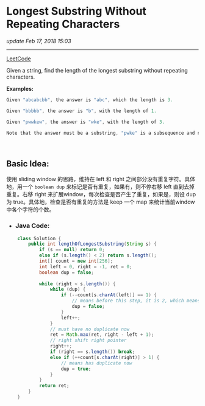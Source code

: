 # Longest Substring Without Repeating Characters
_update Feb 17, 2018 15:03_

---
[LeetCode](https://leetcode.com/problems/longest-substring-without-repeating-characters/description/)

Given a string, find the length of the longest substring without repeating characters.

**Examples:**

```c
Given "abcabcbb", the answer is "abc", which the length is 3.

Given "bbbbb", the answer is "b", with the length of 1.

Given "pwwkew", the answer is "wke", with the length of 3. 

Note that the answer must be a substring, "pwke" is a subsequence and not a substring.
```

<br>

## Basic Idea:
使用 sliding window 的思路，维持在 left 和 right 之间部分没有重复字符。具体地，用一个 `boolean dup` 来标记是否有重复，如果有，则不停右移 left 直到去掉重复。右移 right 来扩展window，每次检查是否产生了重复，如果是，则设 dup 为 true。具体地，检查是否有重复的方法是 keep 一个 map 来统计当前window中各个字符的个数。

* ### Java Code:
```java
    class Solution {
        public int lengthOfLongestSubstring(String s) {
            if (s == null) return 0;
            else if (s.length() < 2) return s.length();
            int[] count = new int[256];
            int left = 0, right = -1, ret = 0;
            boolean dup = false;
            
            while (right < s.length()) {
                while (dup) {
                    if (--count[s.charAt(left)] == 1) {
                        // means before this step, it is 2, which means has duplicate
                        dup = false;
                    }
                    left++;
                }
                // must have no duplicate now
                ret = Math.max(ret, right - left + 1);
                // right shift right pointer
                right++;
                if (right == s.length()) break;
                else if (++count[s.charAt(right)] > 1) {
                    // means has duplicate now
                    dup = true;
                }
            }
            return ret;
        }
    }
```